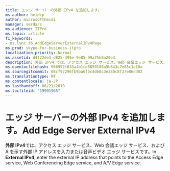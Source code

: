 ```yaml
---
title: エッジ サーバーの外部 IPv4 を追加します。
ms.author: heidip
author: microsoftheidi
manager: serdars
ms.audience: ITPro
ms.topic: article
f1_keywords:
- ms.lync.tb.AddEdgeServerExternalIPv4Page
ms.prod: skype-for-business-itpro
localization_priority: Normal
ms.assetid: d4f22de3-d825-495e-9e85-99a75b8a20e3
description: 外部 IPv4 では、アクセス エッジ サービス、Web 会議エッジ サービス、および A を示す外部 IP アドレスを入力または音声ビデオ エッジ サービスです。
ms.openlocfilehash: 966952f633a4b1cd8659188a5b843c7e85c1e10a
ms.sourcegitcommit: 08cf97296fb9ba6fbc4d68c3e380c8f37e86dd02
ms.translationtype: MT
ms.contentlocale: ja-JP
ms.lasthandoff: 06/21/2018
ms.locfileid: "19991965"
---
```

# <a name="add-edge-server-external-ipv4"></a><span data-ttu-id="d25a0-103">エッジ サーバーの外部 IPv4 を追加します。</span><span class="sxs-lookup"><span data-stu-id="d25a0-103">Add Edge Server External IPv4</span></span>
 
<span data-ttu-id="d25a0-104">**外部 IPv4**では、アクセス エッジ サービス、Web 会議エッジ サービス、および A を示す外部 IP アドレスを入力または音声ビデオ エッジ サービスです。</span><span class="sxs-lookup"><span data-stu-id="d25a0-104">In **External IPv4**, enter the external IP address that points to the Access Edge service, Web Conferencing Edge service, and A/V Edge service.</span></span>
  

